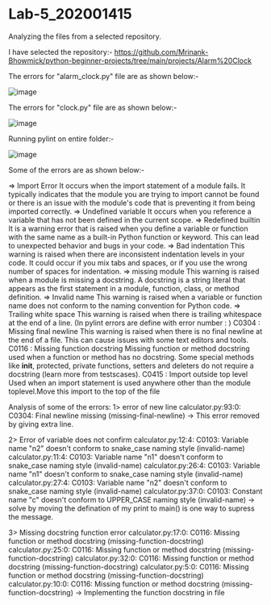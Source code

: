 # Lab-5_202001415
Analyzing the files from a selected repository.

I have selected the repository:- https://github.com/Mrinank-Bhowmick/python-beginner-projects/tree/main/projects/Alarm%20Clock


The errors for "alarm_clock.py" file are as shown below:-

![image](https://user-images.githubusercontent.com/123732408/227476682-30272a66-f141-448d-9bfc-106d32287b88.png)

The errors for "clock.py" file are as shown below:-

![image](https://user-images.githubusercontent.com/123732408/227477390-5a96223d-7687-4891-8fba-1ba38485e0f9.png)

Running pylint on entire folder:-

![image](https://user-images.githubusercontent.com/123732408/227480883-d9ba3469-2ad0-4500-b07b-d43c6c2e2497.png)


Some of the errors are as shown below:-

=> Import Error
It occurs when the import statement of a module fails. It typically indicates that
the module you are trying to import cannot be found or there is an issue with the
module's code that is preventing it from being imported correctly.
=> Undefined variable
It occurs when you reference a variable that has not been defined in the current
scope.
=> Redefined builtin
It is a warning error that is raised when you define a variable or function with the
same name as a built-in Python function or keyword. This can lead to unexpected
behavior and bugs in your code.
=> Bad indentation
This warning is raised when there are inconsistent indentation levels in your
code. It could occur if you mix tabs and spaces, or if you use the wrong number
of spaces for indentation.
=> missing module
This warning is raised when a module is missing a docstring. A docstring is a
string literal that appears as the first statement in a module, function, class, or
method definition.
=> Invalid name
This warning is raised when a variable or function name does not conform to the
naming convention for Python code.
=> Trailing white space
This warning is raised when there is trailing whitespace at the end of a line.
(In pylint errors are define with error number : )
C0304 : Missing final newline
This warning is raised when there is no final newline at the end of a file. This can
cause issues with some text editors and tools.
C0116 : Missing function docstring
Missing function or method docstring used when a function or method has no
docstring. Some special methods like __init__, protected, private functions,
setters and deleters do not require a docstring (learn more from testscases).
C0415 : Import outside top level
Used when an import statement is used anywhere other than the module
toplevel.Move this import to the top of the file  

Analysis of some of the errors:
1> error of new line
   calculator.py:93:0: C0304: Final newline missing (missing-final-newline)
-> This error removed by giving extra line.

2> Error of variable does not confirm
    calculator.py:12:4: C0103: Variable name "n2" doesn't conform to snake_case naming style (invalid-name)
    calculator.py:11:4: C0103: Variable name "n1" doesn't conform to snake_case naming style (invalid-name)
    calculator.py:26:4: C0103: Variable name "n1" doesn't conform to snake_case naming style (invalid-name)
    calculator.py:27:4: C0103: Variable name "n2" doesn't conform to snake_case naming style (invalid-name)
    calculator.py:37:0: C0103: Constant name "c" doesn't conform to UPPER_CASE naming style (invalid-name)
-> solve by moving the defination of my print to main() is one way to supress the message.

3> Missing docstring function error
   calculator.py:17:0: C0116: Missing function or method docstring (missing-function-docstring)
   calculator.py:25:0: C0116: Missing function or method docstring (missing-function-docstring)
   calculator.py:32:0: C0116: Missing function or method docstring (missing-function-docstring)
   calculator.py:5:0: C0116: Missing function or method docstring (missing-function-docstring)
   calculator.py:10:0: C0116: Missing function or method docstring (missing-function-docstring)
-> Implementing the function docstring in file

